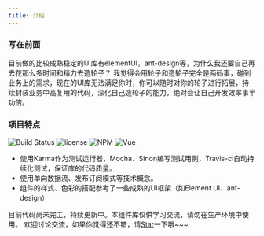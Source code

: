 ```yaml
---
title: 介绍
---
```


### 写在前面

目前做的比较成熟稳定的UI库有elementUI，ant-design等，为什么我还要自己再去花那么多时间和精力去造轮子？
我觉得会用轮子和造轮子完全是两码事，碰到业务上的需求，现在的UI库无法满足你时，你可以随时对你的轮子进行拓展，持续封装业务中高复用的代码，深化自己造轮子的能力，绝对会让自己开发效率事半功倍。

### 项目特点
![Build Status](https://travis-ci.org/FLYSASA/KOMA-UI.svg?branch=master) ![license](https://img.shields.io/github/license/FLYSASA/KOMA-UI?color=blue) ![NPM](https://img.shields.io/npm/v/koma-ui) ![Vue](https://img.shields.io/npm/v/vue?label=vue)

- 使用Karma作为测试运行器，Mocha、Sinon编写测试用例，Travis-ci自动持续化测试，保证库的代码质量。
- 使用单向数据流、发布订阅模式等技术概念。
- 组件的样式、色彩的搭配参考了一些成熟的UI框架（如Element UI、ant-design）

目前代码尚未完工，持续更新中。本组件库仅供学习交流，请勿在生产环境中使用。 欢迎讨论交流，如果你觉得还不错，请[Star](https://github.com/FLYSASA/KOMA-UI)一下哦~~~